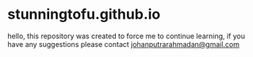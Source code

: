 # stunningtofu.github.io
hello, this repository was created to force me to continue learning, if you have any suggestions please contact johanputrarahmadan@gmail.com
